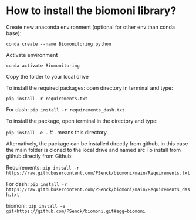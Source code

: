 # How to install the biomoni library?

Create new anaconda environment (optional for other env than conda base):

`conda create --name Biomonitoring python`

Activate environment

`conda activate Biomonitoring`

Copy the folder to your local drive

To install the required packages: open directory in terminal and type:

`pip install -r requirements.txt`

For dash:
`pip install -r requirements_dash.txt`

To install the package, open terminal in the directory and type:

`pip install -e .`      # . means this directory




Alternatively, the package can be installed directly from github, in this case the main folder is cloned to the local drive and named src
To install from github directly from Github:

Requirements:
`pip install -r https://raw.githubusercontent.com/PSenck/biomoni/main/Requirements.txt`

For dash: 
`pip install -r https://raw.githubusercontent.com/PSenck/biomoni/main/Requirements_dash.txt`

biomoni:
`pip install -e git+https://github.com/PSenck/biomoni.git#egg=biomoni`





